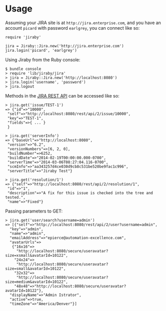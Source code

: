 Usage
=====

Assuming your JIRA site is at `http://jira.enterprise.com`, and you have
an account `picard` with password `earlgrey`, you can connect like so:

    require 'jiraby'

    jira = Jiraby::Jira.new('http://jira.enterprise.com')
    jira.login('picard', 'earlgrey')

Using Jiraby from the Ruby console:

    $ bundle console
    > require 'lib/jiraby/jira'
    > jira = Jiraby::Jira.new('http://localhost:8080')
    > jira.login('username', 'password')
    > jira.logout

Methods in the [JIRA REST API](https://docs.atlassian.com/jira/REST/6.2/) can be
accessed like so:

    > jira.get('issue/TEST-1')
    => {"id"=>"10000",
     "self"=>"http://localhost:8080/rest/api/2/issue/10000",
     "key"=>"TEST-1",
     "fields"=>{ ... }
     }

    > jira.get('serverInfo')
    => {"baseUrl"=>"http://localhost:8080",
     "version"=>"6.2",
     "versionNumbers"=>[6, 2, 0],
     "buildNumber"=>6252,
     "buildDate"=>"2014-02-19T00:00:00.000-0700",
     "serverTime"=>"2014-03-06T08:27:04.116-0700",
     "scmInfo"=>"aa343257d4ce030d9cb8c531be520be9fac1c996",
     "serverTitle"=>"Jiraby Test"}

    > jira.get('resolution/1')
    => {"self"=>"http://localhost:8080/rest/api/2/resolution/1",
     "id"=>"1",
     "description"=>"A fix for this issue is checked into the tree and tested.",
     "name"=>"Fixed"}

Passing parameters to GET:

    > jira.get('user/search?username=admin')
    => [{"self"=>"http://localhost:8080/rest/api/2/user?username=admin",
      "key"=>"admin",
      "name"=>"admin",
      "emailAddress"=>"epierce@automation-excellence.com",
      "avatarUrls"=>
       {"16x16"=>
         "http://localhost:8080/secure/useravatar?size=xsmall&avatarId=10122",
        "24x24"=>
         "http://localhost:8080/secure/useravatar?size=small&avatarId=10122",
        "32x32"=>
         "http://localhost:8080/secure/useravatar?size=medium&avatarId=10122",
        "48x48"=>"http://localhost:8080/secure/useravatar?avatarId=10122"},
      "displayName"=>"Admin Istrator",
      "active"=>true,
      "timeZone"=>"America/Denver"}]

